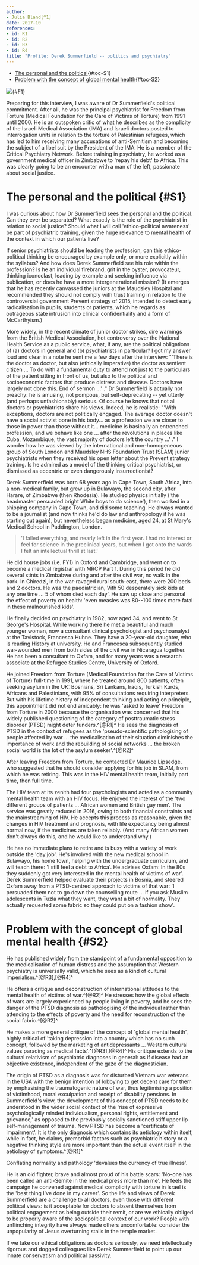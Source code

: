 ```yaml
---
author:
- Julia Bland[^1]
date: 2017-10
references:
- id: R1
- id: R2
- id: R3
- id: R4
title: "Profile: Derek Summerfield -- politics and psychiatry"
---
```


-   [The personal and the political](#S1){#toc-S1}
-   [Problem with the concept of global mental health](#S2){#toc-S2}

![](294f1){#F1}

Preparing for this interview, I was aware of Dr Summerfield\'s political
commitment. After all, he was the principal psychiatrist for Freedom
from Torture (Medical Foundation for the Care of Victims of Torture)
from 1991 until 2000. He is an outspoken critic of what he describes as
the complicity of the Israeli Medical Association (IMA) and Israeli
doctors posted to interrogation units in relation to the torture of
Palestinian refugees, which has led to him receiving many accusations of
anti-Semitism and becoming the subject of a libel suit by the President
of the IMA. He is a member of the Critical Psychiatry Network. Before
training in psychiatry, he worked as a government medical officer in
Zimbabwe to 'repay his debt' to Africa. This was clearly going to be an
encounter with a man of the left, passionate about social justice.

# The personal and the political {#S1}

I was curious about how Dr Summerfield sees the personal and the
political. Can they ever be separated? What exactly is the role of the
psychiatrist in relation to social justice? Should what I will call
'ethico-political awareness' be part of psychiatric training, given the
huge relevance to mental health of the context in which our patients
live?

If senior psychiatrists should be leading the profession, can this
ethico-political thinking be encouraged by example only, or more
explicitly within the syllabus? And how does Derek Summerfield see his
role within the profession? Is he an individual firebrand, grit in the
oyster, provocateur, thinking iconoclast, leading by example and seeking
influence via publication, or does he have a more intergenerational
mission? (It emerges that he has recently canvassed the juniors at the
Maudsley Hospital and recommended they should not comply with trust
training in relation to the controversial government Prevent strategy of
2015, intended to detect early radicalisation in pupils, students or
patients, which he regards as outrageous state intrusion into clinical
confidentiality and a form of McCarthyism.)

More widely, in the recent climate of junior doctor strikes, dire
warnings from the British Medical Association, hot controversy over the
National Health Service as a public service, what, if any, are the
political obligations of (a) doctors in general and (b) psychiatrists in
particular? I got my answer loud and clear in a note he sent me a few
days after the interview: "'There is the doctor as doctor, but also
(ethically imperative) the doctor as sentient citizen ... To do with a
fundamental duty to attend not just to the particulars of the patient
sitting in front of us, but also to the political and socioeconomic
factors that produce distress and disease. Doctors have largely not done
this. End of sermon ...' ." Dr Summerfield is actually not preachy: he
is amusing, not pompous, but self-deprecating -- yet utterly (and
perhaps unfashionably) serious. Of course he knows that not all doctors
or psychiatrists share his views. Indeed, he is realistic: "'With
exceptions, doctors are not politically engaged. The average doctor
doesn\'t have a social activist bone in his body... as a profession we
are closer to those in power than those without it... medicine is
basically an entrenched profession, and we behave like one ... after the
revolutions in places like Cuba, Mozambique, the vast majority of
doctors left the country ...' ." I wonder how he was viewed by the
international and non-homogeneous group of South London and Maudsley NHS
Foundation Trust (SLAM) junior psychiatrists when they received his open
letter about the Prevent strategy training. Is he admired as a model of
the thinking critical psychiatrist, or dismissed as eccentric or even
dangerously insurrectionist?

Derek Summerfield was born 68 years ago in Cape Town, South Africa, into
a non-medical family, but grew up in Bulawayo, the second city, after
Harare, of Zimbabwe (then Rhodesia). He studied physics initially ('the
headmaster persuaded bright White boys to do science'), then worked in a
shipping company in Cape Town, and did some teaching. He always wanted
to be a journalist (and now thinks he\'d do law and anthropology if he
was starting out again), but nevertheless began medicine, aged 24, at St
Mary\'s Medical School in Paddington, London.

> 'I failed everything, and nearly left in the first year. I had no
> interest or feel for science in the preclinical years, but when I got
> onto the wards I felt an intellectual thrill at last.'

He did house jobs (i.e. FY1) in Oxford and Cambridge, and went on to
become a medical registrar with MRCP Part 1. During this period he did
several stints in Zimbabwe during and after the civil war, no walk in
the park. In Chiredzi, in the war-ravaged rural south-east, there were
200 beds and 2 doctors. He was the paediatrician, Vith 50 desperately
sick kids at any one time ... 5 of whom died each day'. He saw up close
and personal the effect of poverty on health: 'even measles was 80--100
times more fatal in these malnourished kids'.

He finally decided on psychiatry in 1982, now aged 34, and went to St
George\'s Hospital. While working there he met a beautiful and much
younger woman, now a consultant clinical psychologist and psychoanalyst
at the Tavistock, Francesca Huhne. They have a 20-year-old daughter, who
is reading History at university. He and Francesca subsequently studied
war-wounded men from both sides of the civil war in Nicaragua together.
He has been a consultant to Oxfam, and for many years was a research
associate at the Refugee Studies Centre, University of Oxford.

He joined Freedom from Torture (Medical Foundation for the Care of
Victims of Torture) full-time in 1991, where he treated around 800
patients, often seeking asylum in the UK: Bosnians, Sri Lankans, Iraqis,
Turkish Kurds, Africans and Palestinians, with 95% of consultations
requiring interpreters. But with his lifetime history of independent
thinking and acting on principle, this appointment did not end amicably:
he was 'asked to leave' Freedom from Torture in 2000 because the
organisation was concerned that his widely published questioning of the
category of posttraumatic stress disorder (PTSD) might deter
funders.^[@R1]^ He sees the diagnosis of PTSD in the context of refugees
as the 'pseudo-scientific pathologising of people affected by war ...
the medicalisation of their situation diminishes the importance of work
and the rebuilding of social networks ... the broken social world is the
lot of the asylum seeker'.^[@R2]^

After leaving Freedom from Torture, he contacted Dr Maurice Lipsedge,
who suggested that he should consider applying for his job in SLAM, from
which he was retiring. This was in the HIV mental health team, initially
part time, then full time.

The HIV team at its zenith had four psychologists and acted as a
community mental health team with an HIV focus. He enjoyed the interest
of the 'two different groups of patients ... African women and British
gay men'. The service was greatly reduced in 2016, owing to both
financial constraints and the mainstreaming of HIV. He accepts this
process as reasonable, given the changes in HIV treatment and prognosis,
with life expectancy being almost normal now, if the medicines are taken
reliably. (And many African women don\'t always do this, and he would
like to understand why.)

He has no immediate plans to retire and is busy with a variety of work
outside the 'day job'. He\'s involved with the new medical school in
Bulawayo, his home town, helping with the undergraduate curriculum, and
will teach there: 'I still feel a debt to Africa'. He advises Oxfam: In
the 80s they suddenly got very interested in the mental health of
victims of war'. Derek Summerfield helped evaluate their projects in
Bosnia, and steered Oxfam away from a PTSD-centred approach to victims
of that war: 'I persuaded them not to go down the counselling route ...
if you ask Muslim adolescents in Tuzla what they want, they want a bit
of normality. They actually requested some fabric so they could put on a
fashion show'.

# Problem with the concept of global mental health {#S2}

He has published widely from the standpoint of a fundamental opposition
to the medicalisation of human distress and the assumption that Western
psychiatry is universally valid, which he sees as a kind of cultural
imperialism.^[@R3],[@R4]^

He offers a critique and deconstruction of international attitudes to
the mental health of victims of war.^[@R2]^ He stresses how the global
effects of wars are largely experienced by people living in poverty, and
he sees the danger of the PTSD diagnosis as pathologising of the
individual rather than attending to the effects of poverty and the need
for reconstruction of the social fabric.^[@R2]^

He makes a more general critique of the concept of 'global mental
health', highly critical of 'taking depression into a country which has
no such concept, followed by the marketing of antidepressants ...
Western cultural values parading as medical facts'.^[@R3],[@R4]^ His
critique extends to the cultural relativism of psychiatric diagnoses in
general: as if disease had an objective existence, independent of the
gaze of the diagnostician.

The origin of PTSD as a diagnosis was for disturbed Vietnam war veterans
in the USA with the benign intention of lobbying to get decent care for
them by emphasising the traumatogenic nature of war, thus legitimising a
position of victimhood, moral exculpation and receipt of disability
pensions. In Summerfield\'s view, the development of this concept of
PTSD needs to be understood in the wider social context of the 'rise of
expressive psychologically minded individualism, personal rights,
entitlement and grievance,' as opposed to the previously socially
sanctioned stiff upper lip self-management of trauma. Now PTSD has
become a 'certificate of impairment'. It is the only diagnosis which
contains its aetiology within itself, while in fact, he claims,
premorbid factors such as psychiatric history or a negative thinking
style are more important than the actual event itself in the aetiology
of symptoms.^[@R1]^

Conflating normality and pathology 'devalues the currency of true
illness'.

He is an old fighter, brave and almost proud of his battle scars:
'No-one has been called an anti-Semite in the medical press more than
me'. He feels the campaign he convened against medical complicity with
torture in Israel is the 'best thing I\'ve done in my career'. So the
life and views of Derek Summerfield are a challenge to all doctors, even
those with different political views: is it acceptable for doctors to
absent themselves from political engagement as being outside their
remit, or are we ethically obliged to be properly aware of the
sociopolitical context of our work? People with unflinching integrity
have always made others uncomfortable: consider the unpopularity of
Jesus overturning stalls in the temple market.

If we take our ethical obligations as doctors seriously, we need
intellectually rigorous and dogged colleagues like Derek Summerfield to
point up our innate conservatism and political passivity.

[^1]: **Julia Bland**, honorary consultant psychiatrist, South London
    and Maudsley NHS Foundation Trust, and consultant medical
    psychotherapist, DocHealth, British Medical Association, London, UK;
    email: <julia.bland@hotmail.co.uk>
